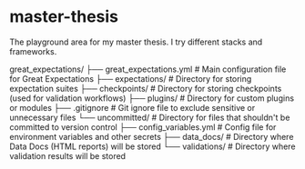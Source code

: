 # master-thesis
The playground area for my master thesis. I try different stacks and frameworks.


great_expectations/
├── great_expectations.yml         # Main configuration file for Great Expectations
├── expectations/                  # Directory for storing expectation suites
├── checkpoints/                   # Directory for storing checkpoints (used for validation workflows)
├── plugins/                       # Directory for custom plugins or modules
├── .gitignore                     # Git ignore file to exclude sensitive or unnecessary files
└── uncommitted/                   # Directory for files that shouldn't be committed to version control
    ├── config_variables.yml       # Config file for environment variables and other secrets
    ├── data_docs/                 # Directory where Data Docs (HTML reports) will be stored
    └── validations/               # Directory where validation results will be stored
